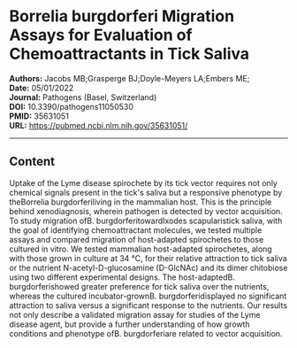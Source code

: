 # Borrelia burgdorferi Migration Assays for Evaluation of Chemoattractants in Tick Saliva

**Authors:** Jacobs MB;Grasperge BJ;Doyle-Meyers LA;Embers ME;  
**Date:** 05/01/2022  
**Journal:** Pathogens (Basel, Switzerland)  
**DOI:** 10.3390/pathogens11050530  
**PMID:** 35631051  
**URL:** https://pubmed.ncbi.nlm.nih.gov/35631051/

---

## Content

Uptake of the Lyme disease spirochete by its tick vector requires not only chemical signals present in the tick's saliva but a responsive phenotype by theBorrelia burgdorferiliving in the mammalian host. This is the principle behind xenodiagnosis, wherein pathogen is detected by vector acquisition. To study migration ofB. burgdorferitowardIxodes scapularistick saliva, with the goal of identifying chemoattractant molecules, we tested multiple assays and compared migration of host-adapted spirochetes to those cultured in vitro. We tested mammalian host-adapted spirochetes, along with those grown in culture at 34 °C, for their relative attraction to tick saliva or the nutrient N-acetyl-D-glucosamine (D-GlcNAc) and its dimer chitobiose using two different experimental designs. The host-adaptedB. burgdorferishowed greater preference for tick saliva over the nutrients, whereas the cultured incubator-grownB. burgdorferidisplayed no significant attraction to saliva versus a significant response to the nutrients. Our results not only describe a validated migration assay for studies of the Lyme disease agent, but provide a further understanding of how growth conditions and phenotype ofB. burgdorferiare related to vector acquisition.
